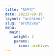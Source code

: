 ```yaml
---
title: "보관함"
date: 20223-09-19
layout: "archives"
slug: "archives"
menu:
  main:
    weight: 2
    params:
      icon: archives
---
```

